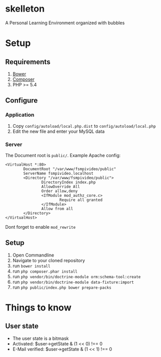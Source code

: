 skelleton
=========

A Personal Learning Environment organized with bubbles

# Setup

## Requirements
1. [Bower](http://bower.io/)
1. [Composer](https://getcomposer.org/)
2. PHP >= 5.4

## Configure
### Application
1. Copy `config/autoload/local.php.dist` to `config/autoload/local.php`
2. Edit the new file and enter your MySQL data

### Server
The Document root is `public/`. Example Apache config:
```
<VirtualHost *:80>
        DocumentRoot "/var/www/fsmpivideo/public"
        ServerName fsmpivideo.localhost
        <Directory "/var/www/fsmpivideo/public">
                DirectoryIndex index.php
                AllowOverride All
                Order allow,deny
                <IfModule mod_authz_core.c>
                        Require all granted
                </IfModule>
                Allow from all
        </Directory>
</VirtualHost>
```
Dont forget to enable `mod_rewrite`

## Setup
1. Open Commandline
2. Navigate to your cloned repository
3. run `bower install`
4. run `php composer.phar install`
5. run `php vendor/bin/doctrine-module orm:schema-tool:create`
6. run `php vendor/bin/doctrine-module data-fixture:import`
7. run `php public/index.php bower prepare-packs`

# Things to know

## User state
* The user state is a bitmask
* Activated: $user->getState & (1 << 0) !== 0
* E-Mail verified: $user->getState & (1 << 1) !== 0
